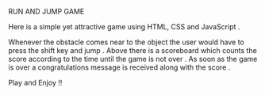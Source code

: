 RUN AND JUMP GAME


Here is a simple yet attractive game using HTML, CSS and JavaScript .

Whenever the obstacle comes near to the object the user would have to press the shift key and jump . Above there is a scoreboard which counts the score according to the time until the game is not over . As soon as the game is over a congratulations message is received along with the score .

Play and Enjoy !!